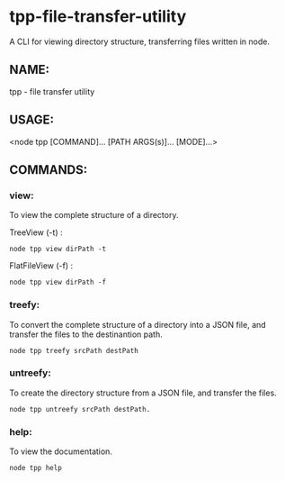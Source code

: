 # tpp-file-transfer-utility

A CLI for viewing directory structure, transferring files written in node.

## NAME: 

tpp - file transfer utility

## USAGE:

<node tpp [COMMAND]... [PATH ARGS(s)]... [MODE]...>

## COMMANDS:

### view:

To view the complete structure of a directory.

  TreeView (-t) :
  
  `node tpp view dirPath -t`

  FlatFileView (-f) :

  `node tpp view dirPath -f`

### treefy:

To convert the complete structure of a directory into a JSON file, and transfer the files to the destinantion path.

`node tpp treefy srcPath destPath`

### untreefy:

To create the directory structure from a JSON file, and transfer the files.
        
`node tpp untreefy srcPath destPath.`

### help:

To view the documentation.

`node tpp help`
